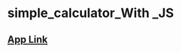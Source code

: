 # simple_calculator_With _JS
## [App Link](https://lobnamuhamed.github.io/simple_calculator_with_JS/)
